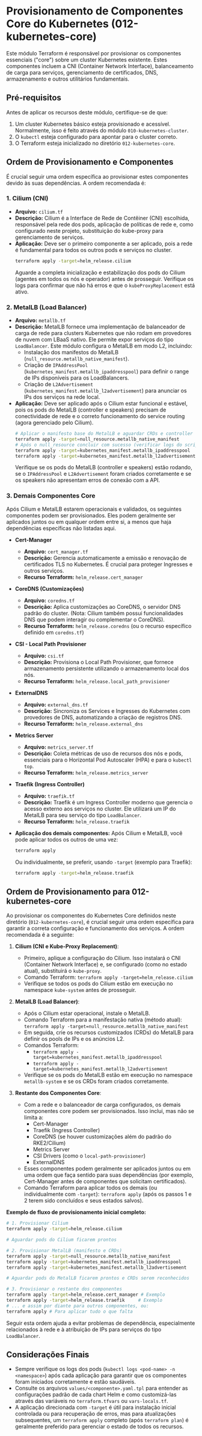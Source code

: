 # Provisionamento de Componentes Core do Kubernetes (012-kubernetes-core)

Este módulo Terraform é responsável por provisionar os componentes essenciais ("core") sobre um cluster Kubernetes existente. Estes componentes incluem a CNI (Container Network Interface), balanceamento de carga para serviços, gerenciamento de certificados, DNS, armazenamento e outros utilitários fundamentais.

## Pré-requisitos

Antes de aplicar os recursos deste módulo, certifique-se de que:
1.  Um cluster Kubernetes básico esteja provisionado e acessível. Normalmente, isso é feito através do módulo `010-kubernetes-cluster`.
2.  O `kubectl` esteja configurado para apontar para o cluster correto.
3.  O Terraform esteja inicializado no diretório `012-kubernetes-core`.

## Ordem de Provisionamento e Componentes

É crucial seguir uma ordem específica ao provisionar estes componentes devido às suas dependências. A ordem recomendada é:

### 1. Cilium (CNI)

*   **Arquivo:** `cilium.tf`
*   **Descrição:** Cilium é a Interface de Rede de Contêiner (CNI) escolhida, responsável pela rede dos pods, aplicação de políticas de rede e, como configurado neste projeto, substituição do kube-proxy para gerenciamento de serviços.
*   **Aplicação:** Deve ser o primeiro componente a ser aplicado, pois a rede é fundamental para todos os outros pods e serviços no cluster.
    ```bash
    terraform apply -target=helm_release.cilium
    ```
    Aguarde a completa inicialização e estabilização dos pods do Cilium (agentes em todos os nós e operador) antes de prosseguir. Verifique os logs para confirmar que não há erros e que o `kubeProxyReplacement` está ativo.

### 2. MetalLB (Load Balancer)

*   **Arquivo:** `metallb.tf`
*   **Descrição:** MetalLB fornece uma implementação de balanceador de carga de rede para clusters Kubernetes que não rodam em provedores de nuvem com LBaaS nativo. Ele permite expor serviços do tipo `LoadBalancer`. Este módulo configura o MetalLB em modo L2, incluindo:
    *   Instalação dos manifestos do MetalLB (`null_resource.metallb_native_manifest`).
    *   Criação de `IPAddressPool` (`kubernetes_manifest.metallb_ipaddresspool`) para definir o range de IPs disponíveis para os LoadBalancers.
    *   Criação de `L2Advertisement` (`kubernetes_manifest.metallb_l2advertisement`) para anunciar os IPs dos serviços na rede local.
*   **Aplicação:** Deve ser aplicado após o Cilium estar funcional e estável, pois os pods do MetalLB (controller e speakers) precisam de conectividade de rede e o correto funcionamento do service routing (agora gerenciado pelo Cilium).
    ```bash
    # Aplicar o manifesto base do MetalLB e aguardar CRDs e controller
    terraform apply -target=null_resource.metallb_native_manifest
    # Após o null_resource concluir com sucesso (verificar logs do script), aplicar os CRs:
    terraform apply -target=kubernetes_manifest.metallb_ipaddresspool
    terraform apply -target=kubernetes_manifest.metallb_l2advertisement
    ```
    Verifique se os pods do MetalLB (controller e speakers) estão rodando, se o `IPAddressPool` e `L2Advertisement` foram criados corretamente e se os speakers não apresentam erros de conexão com a API.

### 3. Demais Componentes Core

Após Cilium e MetalLB estarem operacionais e validados, os seguintes componentes podem ser provisionados. Eles podem geralmente ser aplicados juntos ou em qualquer ordem entre si, a menos que haja dependências específicas não listadas aqui.

*   **Cert-Manager**
    *   **Arquivo:** `cert_manager.tf`
    *   **Descrição:** Gerencia automaticamente a emissão e renovação de certificados TLS no Kubernetes. É crucial para proteger Ingresses e outros serviços.
    *   **Recurso Terraform:** `helm_release.cert_manager`

*   **CoreDNS (Customizações)**
    *   **Arquivo:** `coredns.tf`
    *   **Descrição:** Aplica customizações ao CoreDNS, o servidor DNS padrão do cluster. (Nota: Cilium também possui funcionalidades DNS que podem interagir ou complementar o CoreDNS).
    *   **Recurso Terraform:** `helm_release.coredns` (ou o recurso específico definido em `coredns.tf`)

*   **CSI - Local Path Provisioner**
    *   **Arquivo:** `csi.tf`
    *   **Descrição:** Provisiona o Local Path Provisioner, que fornece armazenamento persistente utilizando o armazenamento local dos nós.
    *   **Recurso Terraform:** `helm_release.local_path_provisioner`

*   **ExternalDNS**
    *   **Arquivo:** `external_dns.tf`
    *   **Descrição:** Sincroniza os Services e Ingresses do Kubernetes com provedores de DNS, automatizando a criação de registros DNS.
    *   **Recurso Terraform:** `helm_release.external_dns`

*   **Metrics Server**
    *   **Arquivo:** `metrics_server.tf`
    *   **Descrição:** Coleta métricas de uso de recursos dos nós e pods, essenciais para o Horizontal Pod Autoscaler (HPA) e para o `kubectl top`.
    *   **Recurso Terraform:** `helm_release.metrics_server`

*   **Traefik (Ingress Controller)**
    *   **Arquivo:** `traefik.tf`
    *   **Descrição:** Traefik é um Ingress Controller moderno que gerencia o acesso externo aos serviços no cluster. Ele utilizará um IP do MetalLB para seu serviço do tipo `LoadBalancer`.
    *   **Recurso Terraform:** `helm_release.traefik`

*   **Aplicação dos demais componentes:**
    Após Cilium e MetalLB, você pode aplicar todos os outros de uma vez:
    ```bash
    terraform apply
    ```
    Ou individualmente, se preferir, usando `-target` (exemplo para Traefik):
    ```bash
    terraform apply -target=helm_release.traefik
    ```

## Ordem de Provisionamento para 012-kubernetes-core

Ao provisionar os componentes do Kubernetes Core definidos neste diretório (`012-kubernetes-core`), é crucial seguir uma ordem específica para garantir a correta configuração e funcionamento dos serviços. A ordem recomendada é a seguinte:

1.  **Cilium (CNI e Kube-Proxy Replacement)**:
    *   Primeiro, aplique a configuração do Cilium. Isso instalará o CNI (Container Network Interface) e, se configurado (como no estado atual), substituirá o `kube-proxy`.
    *   Comando Terraform: `terraform apply -target=helm_release.cilium`
    *   Verifique se todos os pods do Cilium estão em execução no namespace `kube-system` antes de prosseguir.

2.  **MetalLB (Load Balancer)**:
    *   Após o Cilium estar operacional, instale o MetalLB.
    *   Comando Terraform para a manifestação nativa (método atual): `terraform apply -target=null_resource.metallb_native_manifest`
    *   Em seguida, crie os recursos customizados (CRDs) do MetalLB para definir os pools de IPs e os anúncios L2.
    *   Comandos Terraform:
        *   `terraform apply -target=kubernetes_manifest.metallb_ipaddresspool`
        *   `terraform apply -target=kubernetes_manifest.metallb_l2advertisement`
    *   Verifique se os pods do MetalLB estão em execução no namespace `metallb-system` e se os CRDs foram criados corretamente.

3.  **Restante dos Componentes Core**:
    *   Com a rede e o balanceador de carga configurados, os demais componentes core podem ser provisionados. Isso inclui, mas não se limita a:
        *   Cert-Manager
        *   Traefik (Ingress Controller)
        *   CoreDNS (se houver customizações além do padrão do RKE2/Cilium)
        *   Metrics Server
        *   CSI Drivers (como o `local-path-provisioner`)
        *   ExternalDNS
    *   Esses componentes podem geralmente ser aplicados juntos ou em uma ordem que faça sentido para suas dependências (por exemplo, Cert-Manager antes de componentes que solicitam certificados).
    *   Comando Terraform para aplicar todos os demais (ou individualmente com `-target`): `terraform apply` (após os passos 1 e 2 terem sido concluídos e seus estados salvos).

**Exemplo de fluxo de provisionamento inicial completo:**

```bash
# 1. Provisionar Cilium
terraform apply -target=helm_release.cilium

# Aguardar pods do Cilium ficarem prontos

# 2. Provisionar MetalLB (manifesto e CRDs)
terraform apply -target=null_resource.metallb_native_manifest
terraform apply -target=kubernetes_manifest.metallb_ipaddresspool
terraform apply -target=kubernetes_manifest.metallb_l2advertisement

# Aguardar pods do MetalLB ficarem prontos e CRDs serem reconhecidos

# 3. Provisionar o restante dos componentes
terraform apply -target=helm_release.cert_manager # Exemplo
terraform apply -target=helm_release.traefik     # Exemplo
# ... e assim por diante para outros componentes, ou:
terraform apply # Para aplicar tudo o que falta

```

Seguir esta ordem ajuda a evitar problemas de dependência, especialmente relacionados à rede e à atribuição de IPs para serviços do tipo `LoadBalancer`.

## Considerações Finais

*   Sempre verifique os logs dos pods (`kubectl logs <pod-name> -n <namespace>`) após cada aplicação para garantir que os componentes foram iniciados corretamente e estão saudáveis.
*   Consulte os arquivos `values/<componente>.yaml.tpl` para entender as configurações padrão de cada chart Helm e como customizá-las através das variáveis no `terraform.tfvars` ou `vars-locals.tf`.
*   A aplicação direcionada com `-target` é útil para instalação inicial controlada ou para recuperação de erros, mas para atualizações subsequentes, um `terraform apply` completo (após `terraform plan`) é geralmente preferido para gerenciar o estado de todos os recursos.
